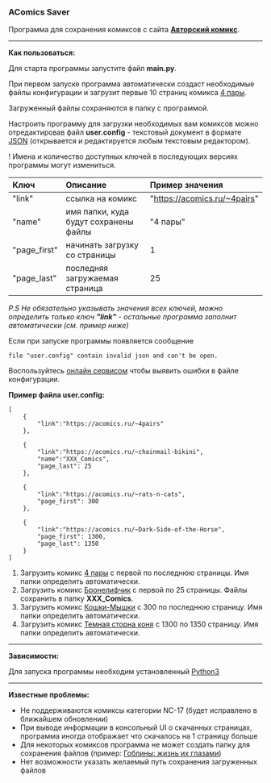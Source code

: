 ### AComics Saver

Программа для сохранения комиксов с сайта [**Авторский комикс**](https://acomics.ru/).

---

**Как пользоваться:**

Для старта программы запустите файл **main.py**.

При первом запуске программа автоматически создаст необходимые файлы конфигурации и загрузит первые 10 страниц комикса [4 пары](https://acomics.ru/~4pairs).

Загруженный файлы сохраняются в папку с программой.

Настроить программу для загрузки необходимых вам комиксов можно отредактировав файл **user.config** - текстовый документ в формате [JSON](https://ru.wikipedia.org/wiki/JSON) (открывается и редактируется любым текстовым редактором).

! Имена и количество доступных ключей в последующих версиях программы могут измениться.

| Ключ         | Описание                              | Пример значения              |
|:-------------|:--------------------------------------|:-----------------------------|
| "link"       | ссылка на комикс                      | "https://acomics.ru/~4pairs" |
| "name"       | имя папки, куда будут сохранены файлы | "4 пары"                     |
| "page_first" | начинать загрузку со страницы         | 1                            |
| "page_last"  | последняя загружаемая страница        | 25                           |

*P.S Не обязательно указывать значения всех ключей, можно определить только ключ **"link"** - остальные программа заполнит автоматически (см. пример ниже)*

Если при запуске программы появляется сообщение

    file "user.config" contain invalid json and can't be open.

Воспользуйтесь [онлайн сервисом](https://jsonlint.com/) чтобы выявить ошибки в файле конфигурации.

**Пример файла user.config:**
```
[
    {
        "link":"https://acomics.ru/~4pairs"
    },
 
    {
        "link":"https://acomics.ru/~chainmail-bikini",
        "name":"XXX_Comics",
        "page_last": 25
    },
     
    {
        "link":"https://acomics.ru/~rats-n-cats",
        "page_first": 300
    },

    {
        "link":"https://acomics.ru/~Dark-Side-of-the-Horse",
        "page_first": 1300,
        "page_last": 1350
    }
]

```

1. Загрузить комикс [4 пары](https://acomics.ru/~4pairs) с первой по последнюю страницы. Имя папки определить автоматически.
2. Загрузить комикс [Бронелифчик](https://acomics.ru/~chainmail-bikini) с первой по 25 страницы. Файлы сохранить в папку **XXX_Comics**.
3. Загрузить комикс [Кошки-Мышки](https://acomics.ru/~rats-n-cats) с 300 по последнюю страницу. Имя папки определить автоматически.
4. Загрузить комикс [Темная сторна коня](https://acomics.ru/~Dark-Side-of-the-Horse) с 1300 по 1350 страницу. Имя папки определить автоматически.

---

**Зависимости:**

Для запуска программы необходим установленный [Python3](https://www.python.org/downloads/)

---

**Известные проблемы:**

* Не поддерживаются комиксы категории NC-17 (будет исправлено в ближайшем обновлении)
* При выводе информации в консольный UI о скачанных страницах, программа иногда отображает что скачалось на 1 страницу больше
* Для некоторых комиксов программа не может создать папку для сохранения файлов (пример: [Гоблины: жизнь их глазами](https://acomics.ru/~goblins))
* Нет возможности указать желаемый путь сохранения загруженных файлов
